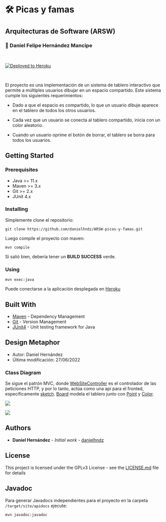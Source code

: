 # :hammer_and_wrench: Picas y famas

## Arquitecturas de Software (ARSW)

### :pushpin: Daniel Felipe Hernández Mancipe

<br/>

[![Deployed to Heroku](https://www.herokucdn.com/deploy/button.png)](https://powerful-ocean-36245.herokuapp.com/)

<br/>

El proyecto es una implementación de un sistema de tablero interactivo que permite a múltiples usuarios dibujar en un espacio compartido. Este sistema cumple los siguientes requerimientos:

- Dado a que el espacio es compartido, lo que un usuario dibuje aparece en el tablero de todos los otros usuarios.

- Cada vez que un usuario se conecta al tablero compartido, inicia con un color aleatorio.

- Cuando un usuario oprime el botón de borrar, el tablero se borra para todos los usuarios.

## Getting Started

### Prerequisites

- Java >= 11.x
- Maven >= 3.x
- Git >= 2.x
- JUnit 4.x

### Installing

Simplemente clone el repositorio:

```
git clone https://github.com/danielhndz/ARSW-picas-y-famas.git
```

Luego compile el proyecto con maven:

```
mvn compile
```

Si salió bien, debería tener un **BUILD SUCCESS** verde.

### Using

```
mvn exec:java
```

Puede conectarse a la aplicación desplegada en [Heroku](https://powerful-ocean-36245.herokuapp.com/)

## Built With

- [Maven](https://maven.apache.org/) - Dependency Management
- [Git](https://git-scm.com/) - Version Management
- [JUnit4](https://junit.org/junit4/) - Unit testing framework for Java

## Design Metaphor

- Autor: Daniel Hernández
- Última modificación: 27/06/2022

### Class Diagram

Se sigue el patrón MVC, donde [WebSiteController](/src/main/java/edu/escuelaing/arsw/labs/board/WebSiteController.java) es el controlador de las peticiones HTTP, y por lo tanto, actúa como una api para el fronted, específicamente [sketch](/src/main/resources/static/js/sketch.js). [Board](/src/main/java/edu/escuelaing/arsw/labs/board/model/Board.java) modela el tablero junto con [Point](/src/main/java/edu/escuelaing/arsw/labs/board/model/Point.java) y [Color](/src/main/java/edu/escuelaing/arsw/labs/board/model/Color.java).

![](../media/class_diagram1.png?raw=true)

![](../media/class_diagram2.png?raw=true)

## Authors

- **Daniel Hernández** - _Initial work_ - [danielhndz](https://github.com/danielhndz)

## License

This project is licensed under the GPLv3 License - see the [LICENSE.md](LICENSE.md) file for details

## Javadoc

Para generar Javadocs independientes para el proyecto en la carpeta `/target/site/apidocs` ejecute:

```
mvn javadoc:javadoc
```
